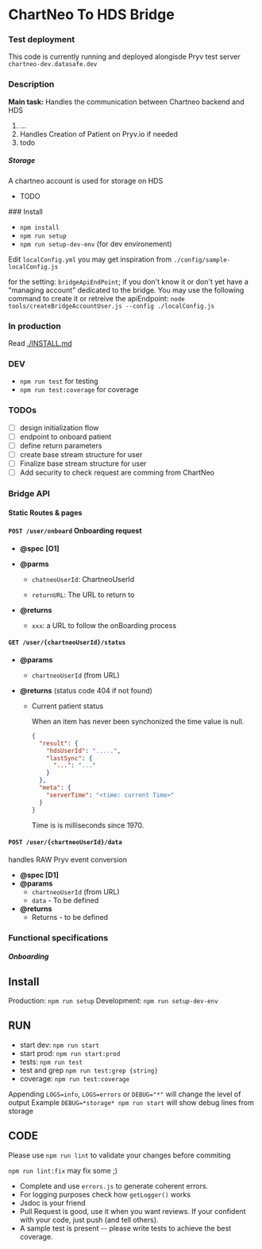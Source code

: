 # ChartNeo To HDS Bridge

### Test deployment 

This code is currently running and deployed alongisde Pryv test server `chartneo-dev.datasafe.dev`

### Description

**Main task:** Handles the communication between Chartneo backend and HDS 

1. ...
2. Handles Creation of Patient on Pryv.io if needed
3. todo

##### Storage

A chartneo account is used for storage on HDS 
- TODO

### Install 

- `npm install`
- `npm run setup`
- `npm run setup-dev-env` (for dev environement)

Edit `localConfig.yml` you may get inspiration from `./config/sample-localConfig.js`

for the setting: `bridgeApiEndPoint`; if you don't know it or don't yet have a "managing account" dedicated to the bridge. You may use the following command to create it or retreive the apiEndpoint: 
`node tools/createBridgeAccountUser.js --config ./localConfig.js`


### In production 

Read [./INSTALL.md](./INSTALL.md) 

### DEV 

- `npm run test` for testing
- `npm run test:coverage` for coverage 

### TODOs

- [ ] design initialization flow
- [ ] endpoint to onboard patient
- [ ] define return parameters 
- [ ] create base stream structure for user
- [ ] Finalize base stream structure for user
- [ ] Add security to check request are comming from ChartNeo

### Bridge API

#### Static Routes & pages

#### `POST /user/onboard` Onboarding request

- **@spec** **[O1]**

- **@parms**

  - `chatneoUserId`: ChartneoUserId 

  - `returnURL`: The URL to return to 

- **@returns**

  - `xxx`: a URL to follow the onBoarding process


#### `GET /user/{chartneoUserId}/status`

- **@params**

  - `chartneoUserId` (from URL)

- **@returns** (status code 404 if not found)

  - Current patient status

    When an item has never been synchonized the time value is null.

    ```json
    {
      "result": {
        "hdsUserId": ".....",
        "lastSync": {
          "...": "..."
        }
      },
      "meta": {
        "serverTime": "<time: current Time>"
      }
    }
    ```

    Time is is milliseconds since 1970.

#### `POST /user/{chartneoUserId}/data`

handles RAW Pryv event conversion 

- **@spec [D1]**
- **@params**
  - `chartneoUserId` (from URL)
  - `data` - To be defined
- **@returns**
  - Returns - to be defined

### Functional specifications

##### Onboarding


## Install

Production: `npm run setup`
Development: `npm run setup-dev-env`

## RUN

- start dev: `npm run start`
- start prod: `npm run start:prod`
- tests: `npm run test`
- test and grep `npm run test:grep {string}`
- coverage: `npm run test:coverage`

Appending `LOGS=info`, `LOGS=errors` or `DEBUG="*"` will change the level of output
Example `DEBUG=*storage* npm run start` will show debug lines from storage

## CODE

Please use `npm run lint` to validate your changes before commiting

`npm run lint:fix` may fix some ;)

- Complete and use `errors.js` to generate coherent errors.
- For logging purposes check how `getLogger()` works
- Jsdoc is your friend
- Pull Request is good, use it when you want reviews. If your confident with your code, just push (and tell others).
- A sample test is present -- please write tests to achieve the best coverage.
